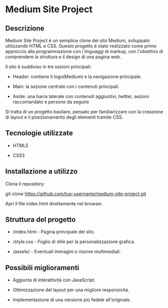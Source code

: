 # Medium Site Project

## Descrizione

Medium Site Project è un semplice clone del sito Medium, sviluppato utilizzando HTML e CSS. Questo progetto è stato realizzato come primo approccio alla programmazione con i linguaggi di markup, con l'obiettivo di comprendere la struttura e il design di una pagina web.

Il sito è suddiviso in tre sezioni principali:

- Header: contiene il logo(Medium) e la navigazione principale.

- Main: la sezione centrale con i contenuti principali.

- Aside: una barra laterale con contenuti aggiuntivi, twitter, sezioni raccomandato e persone da seguire

Si tratta di un progetto basilare, pensato per familiarizzare con la creazione di layout e il posizionamento degli elementi tramite CSS.

## Tecnologie utilizzate

- HTML5

- CSS3

## Installazione a utilizzo

Clona il repository:

git clone https://github.com/tuo-username/medium-site-project.git

Apri il file index.html direttamente nel browser.

## Struttura del progetto

- /index.html - Pagina principale del sito.

- /style.css - Foglio di stile per la personalizzazione grafica.

- /assets/ - Eventuali immagini o risorse multimediali.

## Possibili miglioramenti

- Aggiunta di interattività con JavaScript.

- Ottimizzazione del layout per una migliore responsività.

- Implementazione di una versione più fedele all'originale.
